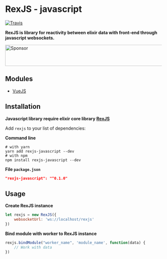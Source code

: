 # RexJS - javascript

[![Travis](https://travis-ci.org/orisons/rexjs-javascript.svg?branch=master)](https://travis-ci.org/orisons/rexjs-javascript)

**RexJS is library for reactivity between elixir data with front-end through javascript websockets.**

<a target='_blank' rel='nofollow' href='https://app.codesponsor.io/link/4eSXzM9Zem3cwXCYU3QciGaZ/orisons/rexjs-javascript'>
  <img alt='Sponsor' width='888' height='68' src='https://app.codesponsor.io/embed/4eSXzM9Zem3cwXCYU3QciGaZ/orisons/rexjs-javascript.svg' />
</a>

## Modules
* [VueJS](https://github.com/orisons/rexjs-vue)

## Installation

**Javascript library require elixir core library [RexJS](https://github.com/orisons/rexjs-elixir)**

Add `rexjs` to your list of dependencies:

**Command line**
```
# with yarn
yarn add rexjs-javascript --dev
# with npm
npm install rexjs-javascript --dev
```

**File `package.json`**
```json
"rexjs-javascript": "^0.1.0"
```

## Usage

**Create RexJS instance**
```javascript
let rexjs = new RexJS({
    websocketUrl: 'ws://localhost/rexjs'
})
```

**Bind module with worker to RexJS instance**
```javascript
rexjs.bindModule("worker_name", 'module_name', function(data) {
    // Work with data
})
```
